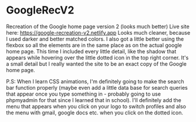 # GoogleRecV2
Recreation of the Google home page version 2 (looks much better)
Live site here: https://google-recreation-v2.netlify.app
Looks much cleaner, because I used darker and better matched colors.
I also got a little better using the flexbox so all the elements are in the same place as on the actual google home page.
This time I included every little detail, like the shadow that appears while hovering over the little dotted icon in the top right corner. It's a small detail but I really wanted the site to be an exact copy of the Google home page.

P.S: When I learn CSS animations, I'm definitely going to make the search bar function properly (maybe even add a little data base for search queries that appear once you type something in - probably going to use phpmyadmin for that since I learned that in school). I'll definitely add the menu that appears when you click on your logo to switch profiles and also the menu with gmail, google docs etc. when you click on the dotted icon.
